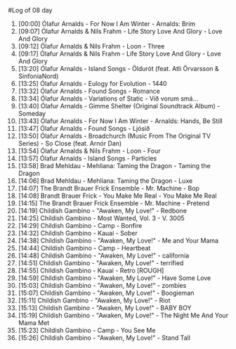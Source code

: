 #Log of 08 day

1. [00:00] Ólafur Arnalds - For Now I Am Winter - Arnalds: Brim
1. [09:07] Ólafur Arnalds & Nils Frahm - Life Story Love And Glory - Love And Glory
1. [09:12] Ólafur Arnalds & Nils Frahm - Loon - Three
1. [09:17] Ólafur Arnalds & Nils Frahm - Life Story Love And Glory - Love And Glory
1. [13:20] Ólafur Arnalds - Island Songs - Öldurót (feat. Atli Örvarsson & SinfoniaNord)
1. [13:25] Ólafur Arnalds - Eulogy for Evolution - 1440
1. [13:32] Ólafur Arnalds - Found Songs - Romance
1. [13:34] Ólafur Arnalds - Variations of Static - Við vorum smá...
1. [13:40] Ólafur Arnalds - Gimme Shelter (Original Soundtrack Album) - Someday
1. [13:43] Ólafur Arnalds - For Now I Am Winter - Arnalds: Hands, Be Still
1. [13:47] Ólafur Arnalds - Found Songs - Ljósið
1. [13:50] Ólafur Arnalds - Broadchurch (Music From The Original TV Series) - So Close (feat. Arnór Dan)
1. [13:54] Ólafur Arnalds & Nils Frahm - Loon - Four
1. [13:57] Ólafur Arnalds - Island Songs - Particles
1. [13:58] Brad Mehldau - Mehliana: Taming the Dragon - Taming the Dragon
1. [14:06] Brad Mehldau - Mehliana: Taming the Dragon - Luxe
1. [14:07] The Brandt Brauer Frick Ensemble - Mr. Machine - Bop
1. [14:08] Brandt Brauer Frick - You Make Me Real - You Make Me Real
1. [14:15] The Brandt Brauer Frick Ensemble - Mr. Machine - Pretend
1. [14:19] Childish Gambino - "Awaken, My Love!" - Redbone
1. [14:25] Childish Gambino - Most Wanted, Vol. 3 - V. 3005
1. [14:29] Childish Gambino - Camp - Bonfire
1. [14:32] Childish Gambino - Kauai - Sober
1. [14:38] Childish Gambino - "Awaken, My Love!" - Me and Your Mama
1. [14:44] Childish Gambino - Camp - Heartbeat
1. [14:48] Childish Gambino - "Awaken, My Love!" - california
1. [14:51] Childish Gambino - "Awaken, My Love!" - terrified
1. [14:55] Childish Gambino - Kauai - Retro [ROUGH]
1. [14:59] Childish Gambino - "Awaken, My Love!" - Have Some Love
1. [15:03] Childish Gambino - "Awaken, My Love!" - zombies
1. [15:07] Childish Gambino - "Awaken, My Love!" - Boogieman
1. [15:11] Childish Gambino - "Awaken, My Love!" - Riot
1. [15:13] Childish Gambino - "Awaken, My Love!" - BABY BOY
1. [15:19] Childish Gambino - "Awaken, My Love!" - The Night Me And Your Mama Met
1. [15:23] Childish Gambino - Camp - You See Me
1. [15:26] Childish Gambino - "Awaken, My Love!" - Stand Tall
